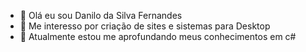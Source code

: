 - 👋 Olá eu sou Danilo da Silva Fernandes
- 👀 Me interesso por criação de sites e sistemas para Desktop
- 🌱 Atualmente estou me aprofundando meus conhecimentos em c#

<!---
danisilva25/danisilva25 is a ✨ special ✨ repository because its `README.md` (this file) appears on your GitHub profile.
You can click the Preview link to take a look at your changes.
--->
